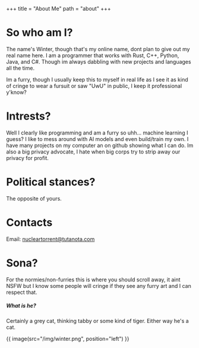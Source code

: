 +++
title = "About Me"
path = "about"
+++

# So who am I?

The name's Winter, though that's my online name, dont plan to give out my real name here. I am a programmer that works with Rust, C++, Python, Java, and C#. Though im always dabbling with new projects and languages all the time.

Im a furry, though I usually keep this to myself in real life as I see it as kind of cringe to wear a fursuit or saw "UwU" in public, I keep it professional y'know?

# Intrests?

Well I clearly like programming and am a furry so uhh... machine learning I guess? I like to mess around with AI models and even build/train my own. I have many projects on my computer an on github showing what I can do.
Im also a big privacy advocate, I hate when big corps try to strip away our privacy for profit. 

# Political stances?

The opposite of yours.

# Contacts
Email: nucleartorrent@tutanota.com


# Sona?
For the normies/non-furries this is where you should scroll away, it aint NSFW but I know some people will cringe if they see any furry art and I can respect that. 



##### What is he? 
Certainly a grey cat, thinking tabby or some kind of tiger. Either way he's a cat.

{{ image(src="/img/winter.png",
         position="left") }}

